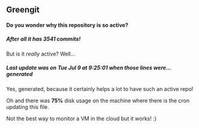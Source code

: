 ## Greengit

#### Do you wonder why this repository is so active?

##### After all it has 3541 commits!

But is it *really* active? Well...

##### Last update was on Tue Jul 9 at 9:25:01 when those lines were... generated

Yes, generated, because it certainly helps a lot to have such an active repo!

Oh and there was **75%** disk usage on the machine
where there is the cron updating this file.

Not the best way to monitor a VM in the cloud but it works! :)

